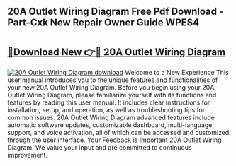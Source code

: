 ## 20A Outlet Wiring Diagram Free Pdf Download - Part-Cxk New Repair Owner Guide WPES4

# <h2><a href="http://dfoysi.blite.top/?on=20A+Outlet+Wiring+Diagram">🔗Download New 👉🔴 20A Outlet Wiring Diagram</a></h2>

[![20A Outlet Wiring Diagram download](https://i.imgur.com/lujVjoI.png)](http://dfoysi.blite.top/?on=20A+Outlet+Wiring+Diagram)
Welcome to a New Experience This user manual introduces you to the unique features and functionalities of your new 20A Outlet Wiring Diagram. Before you begin using your 20A Outlet Wiring Diagram, please familiarize yourself with its functions and features by reading this user manual. It includes clear instructions for installation, setup, and operation, as well as troubleshooting tips for common issues. 20A Outlet Wiring Diagram advanced features include automatic software updates, customizable dashboard, multi-language support, and voice activation, all of which can be accessed and customized through the user interface. Your Feedback is Important 20A Outlet Wiring Diagram. We value your input and are committed to continuous improvement.

